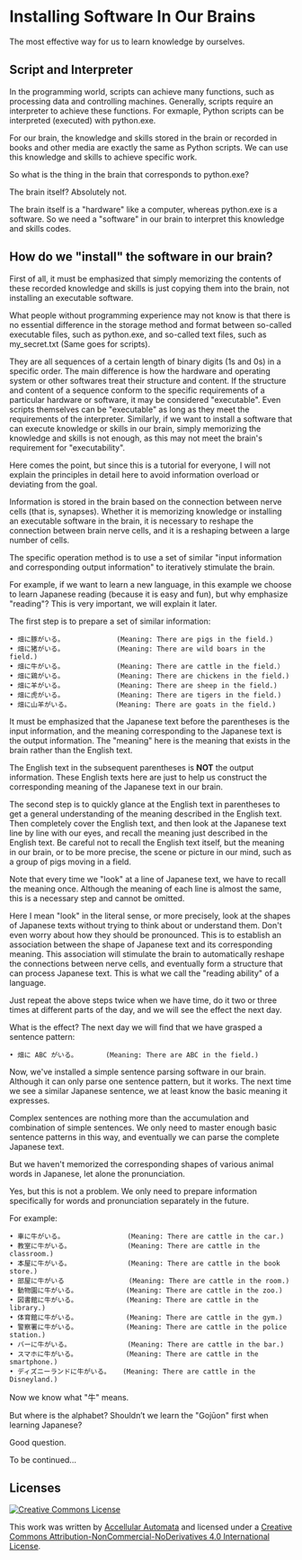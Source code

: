 # Installing Software In Our Brains
The most effective way for us to learn knowledge by ourselves.


## Script and Interpreter
In the programming world, scripts can achieve many functions, such as processing data and controlling machines. Generally, scripts require an interpreter to achieve these functions. For exmaple, Python scripts can be interpreted (executed) with python.exe.

For our brain, the knowledge and skills stored in the brain or recorded in books and other media are exactly the same as Python scripts. We can use this knowledge and skills to achieve specific work.

So what is the thing in the brain that corresponds to python.exe? 

The brain itself? Absolutely not.

The brain itself is a "hardware" like a computer, whereas python.exe is a software.
So we need a "software" in our brain to interpret this knowledge and skills codes.


## How do we "install" the software in our brain?
First of all, it must be emphasized that simply memorizing the contents of these recorded knowledge and skills is just copying them into the brain, not installing an executable software.

What people without programming experience may not know is that there is no essential difference in the storage method and format between so-called executable files, such as python.exe, and so-called text files, such as my_secret.txt (Same goes for scripts). 

They are all sequences of a certain length of binary digits (1s and 0s) in a specific order. The main difference is how the hardware and operating system or other softwares treat their structure and content. If the structure and content of a sequence conform to the specific requirements of a particular hardware or software, it may be considered "executable". Even scripts themselves can be "executable" as long as they meet the requirements of the interpreter. Similarly, if we want to install a software that can execute knowledge or skills in our brain, simply memorizing the knowledge and skills is not enough, as this may not meet the brain's requirement for "executability".

Here comes the point, but since this is a tutorial for everyone, I will not explain the principles in detail here to avoid information overload or deviating from the goal. 

Information is stored in the brain based on the connection between nerve cells (that is, synapses). Whether it is memorizing knowledge or installing an executable software in the brain, it is necessary to reshape the connection between brain nerve cells, and it is a reshaping between a large number of cells.

The specific operation method is to use a set of similar "input information and corresponding output information" to iteratively stimulate the brain.

For example, if we want to learn a new language, in this example we choose to learn Japanese reading (because it is easy and fun), but why emphasize "reading"? This is very important, we will explain it later. 

The first step is to prepare a set of similar information:
```
• 畑に豚がいる。             (Meaning: There are pigs in the field.)
• 畑に猪がいる。             (Meaning: There are wild boars in the field.)
• 畑に牛がいる。             (Meaning: There are cattle in the field.）
• 畑に鶏がいる。             (Meaning: There are chickens in the field.)
• 畑に羊がいる。             (Meaning: There are sheep in the field.)
• 畑に虎がいる。             (Meaning: There are tigers in the field.)
• 畑に山羊がいる。           (Meaning: There are goats in the field.)
```
It must be emphasized that the Japanese text before the parentheses is the input information, and the meaning corresponding to the Japanese text is the output information. The "meaning" here is the meaning that exists in the brain rather than the English text. 

The English text in the subsequent parentheses is **NOT** the output information. These English texts here are just to help us construct the corresponding meaning of the Japanese text in our brain.

The second step is to quickly glance at the English text in parentheses to get a general understanding of the meaning described in the English text. Then completely cover the English text, and then look at the Japanese text line by line with our eyes, and recall the meaning just described in the English text. Be careful not to recall the English text itself, but the meaning in our brain, or to be more precise, the scene or picture in our mind, such as a group of pigs moving in a field.

Note that every time we "look" at a line of Japanese text, we have to recall the meaning once. Although the meaning of each line is almost the same, this is a necessary step and cannot be omitted.

Here I mean "look" in the literal sense, or more precisely, look at the shapes of Japanese texts without trying to think about or understand them. Don't even worry about how they should be pronounced. This is to establish an association between the shape of Japanese text and its corresponding meaning. This association will stimulate the brain to automatically reshape the connections between nerve cells, and eventually form a structure that can process Japanese text. This is what we call the "reading ability" of a language.

Just repeat the above steps twice when we have time, do it two or three times at different parts of the day, and we will see the effect the next day.

What is the effect? 
The next day we will find that we have grasped a sentence pattern:
```
• 畑に ABC がいる。       (Meaning: There are ABC in the field.)
```
Now, we've installed a simple sentence parsing software in our brain. Although it can only parse one sentence pattern, but it works. The next time we see a similar Japanese sentence, we at least know the basic meaning it expresses.

Complex sentences are nothing more than the accumulation and combination of simple sentences. We only need to master enough basic sentence patterns in this way, and eventually we can parse the complete Japanese text.

But we haven't memorized the corresponding shapes of various animal words in Japanese, let alone the pronunciation. 

Yes, but this is not a problem. We only need to prepare information specifically for words and pronunciation separately in the future.

For example:
```
• 車に牛がいる。            　  (Meaning: There are cattle in the car.)
• 教室に牛がいる。              (Meaning: There are cattle in the classroom.)
• 本屋に牛がいる。              (Meaning: There are cattle in the book store.)
• 部屋に牛がいる                (Meaning: There are cattle in the room.)
• 動物園に牛がいる。            (Meaning: There are cattle in the zoo.)
• 図書館に牛がいる。            (Meaning: There are cattle in the library.)
• 体育館に牛がいる。            (Meaning: There are cattle in the gym.)
• 警察署に牛がいる。            (Meaning: There are cattle in the police station.)
• バーに牛がいる。              (Meaning: There are cattle in the bar.)
• スマホに牛がいる。            (Meaning: There are cattle in the smartphone.)
• ディズニーランドに牛がいる。   (Meaning: There are cattle in the Disneyland.)
```
Now we know what "牛" means.

But where is the alphabet? Shouldn’t we learn the "Gojūon" first when learning Japanese?

Good question.

To be continued...

## Licenses

<a rel="license" href="https://creativecommons.org/licenses/by-nc-nd/4.0/">
<img alt="Creative Commons License" style="border-width:0" src="https://i.creativecommons.org/l/by-nc-nd/4.0/88x31.png" />
</a>
<br />

This work was written by [Accellular Automata](https://github.com/Accellular) and licensed under a <a rel="license" href="https://creativecommons.org/licenses/by-nc-nd/4.0/">Creative Commons Attribution-NonCommercial-NoDerivatives 4.0 International License</a>. 
